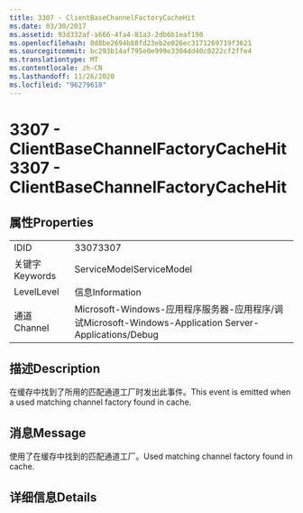 ```yaml
---
title: 3307 - ClientBaseChannelFactoryCacheHit
ms.date: 03/30/2017
ms.assetid: 93d332af-a666-4fa4-81a3-2db6b1eaf190
ms.openlocfilehash: 0d8be2694b88fd23eb2e026ec3171269719f3621
ms.sourcegitcommit: bc293b14af795e0e999e3304dd40c0222cf2ffe4
ms.translationtype: MT
ms.contentlocale: zh-CN
ms.lasthandoff: 11/26/2020
ms.locfileid: "96279618"
---
```

# <a name="3307---clientbasechannelfactorycachehit"></a><span data-ttu-id="3f007-102">3307 - ClientBaseChannelFactoryCacheHit</span><span class="sxs-lookup"><span data-stu-id="3f007-102">3307 - ClientBaseChannelFactoryCacheHit</span></span>

## <a name="properties"></a><span data-ttu-id="3f007-103">属性</span><span class="sxs-lookup"><span data-stu-id="3f007-103">Properties</span></span>  
  
|||  
|-|-|  
|<span data-ttu-id="3f007-104">ID</span><span class="sxs-lookup"><span data-stu-id="3f007-104">ID</span></span>|<span data-ttu-id="3f007-105">3307</span><span class="sxs-lookup"><span data-stu-id="3f007-105">3307</span></span>|  
|<span data-ttu-id="3f007-106">关键字</span><span class="sxs-lookup"><span data-stu-id="3f007-106">Keywords</span></span>|<span data-ttu-id="3f007-107">ServiceModel</span><span class="sxs-lookup"><span data-stu-id="3f007-107">ServiceModel</span></span>|  
|<span data-ttu-id="3f007-108">Level</span><span class="sxs-lookup"><span data-stu-id="3f007-108">Level</span></span>|<span data-ttu-id="3f007-109">信息</span><span class="sxs-lookup"><span data-stu-id="3f007-109">Information</span></span>|  
|<span data-ttu-id="3f007-110">通道</span><span class="sxs-lookup"><span data-stu-id="3f007-110">Channel</span></span>|<span data-ttu-id="3f007-111">Microsoft-Windows-应用程序服务器-应用程序/调试</span><span class="sxs-lookup"><span data-stu-id="3f007-111">Microsoft-Windows-Application Server-Applications/Debug</span></span>|  
  
## <a name="description"></a><span data-ttu-id="3f007-112">描述</span><span class="sxs-lookup"><span data-stu-id="3f007-112">Description</span></span>  

 <span data-ttu-id="3f007-113">在缓存中找到了所用的匹配通道工厂时发出此事件。</span><span class="sxs-lookup"><span data-stu-id="3f007-113">This event is emitted when a used matching channel factory found in cache.</span></span>  
  
## <a name="message"></a><span data-ttu-id="3f007-114">消息</span><span class="sxs-lookup"><span data-stu-id="3f007-114">Message</span></span>  

 <span data-ttu-id="3f007-115">使用了在缓存中找到的匹配通道工厂。</span><span class="sxs-lookup"><span data-stu-id="3f007-115">Used matching channel factory found in cache.</span></span>  
  
## <a name="details"></a><span data-ttu-id="3f007-116">详细信息</span><span class="sxs-lookup"><span data-stu-id="3f007-116">Details</span></span>
